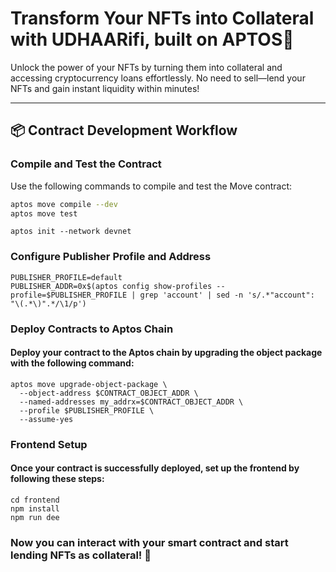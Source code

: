 # Transform Your NFTs into Collateral with UDHAARifi, built on APTOS🚀

Unlock the power of your NFTs by turning them into collateral and accessing cryptocurrency loans effortlessly. No need to sell—lend your NFTs and gain instant liquidity within minutes!

---

## 📦 Contract Development Workflow

### Compile and Test the Contract

Use the following commands to compile and test the Move contract:

```bash
aptos move compile --dev
aptos move test
```
```
aptos init --network devnet

```
### Configure Publisher Profile and Address

```
PUBLISHER_PROFILE=default
PUBLISHER_ADDR=0x$(aptos config show-profiles --profile=$PUBLISHER_PROFILE | grep 'account' | sed -n 's/.*"account": "\(.*\)".*/\1/p')

```

### Deploy Contracts to Aptos Chain

#### Deploy your contract to the Aptos chain by upgrading the object package with the following command:

```
aptos move upgrade-object-package \
  --object-address $CONTRACT_OBJECT_ADDR \
  --named-addresses my_addrx=$CONTRACT_OBJECT_ADDR \
  --profile $PUBLISHER_PROFILE \
  --assume-yes

```

### Frontend Setup
#### Once your contract is successfully deployed, set up the frontend by following these steps:
```
cd frontend
npm install
npm run dee
```

### Now you can interact with your smart contract and start lending NFTs as collateral! 🚀






